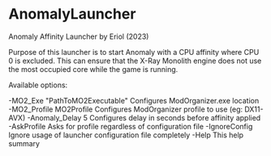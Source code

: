 # AnomalyLauncher
Anomaly Affinity Launcher by Eriol (2023)

Purpose of this launcher is to start Anomaly with a CPU affinity where CPU 0 is excluded.
This can ensure that the X-Ray Monolith engine does not use the most occupied core while the game is running.

Available options:

   -MO2_Exe "PathToMO2Executable"        Configures ModOrganizer.exe location
   -MO2_Profile MO2Profile               Configures ModOrganizer profile to use (eg: DX11-AVX)
   -Anomaly_Delay 5                      Configures delay in seconds before affinity applied
   -AskProfile                           Asks for profile regardless of configuration file
   -IgnoreConfig                         Ignore usage of launcher configuration file completely
   -Help                                 This help summary

